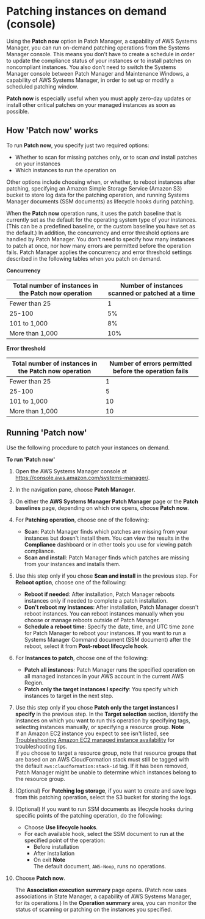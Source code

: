 # Patching instances on demand \(console\)<a name="patch-on-demand"></a>

Using the **Patch now** option in Patch Manager, a capability of AWS Systems Manager, you can run on\-demand patching operations from the Systems Manager console\. This means you don’t have to create a schedule in order to update the compliance status of your instances or to install patches on noncompliant instances\. You also don’t need to switch the Systems Manager console between Patch Manager and Maintenance Windows, a capability of AWS Systems Manager, in order to set up or modify a scheduled patching window\.

**Patch now** is especially useful when you must apply zero\-day updates or install other critical patches on your managed instances as soon as possible\.

## How 'Patch now' works<a name="patch-on-demand-how-it-works"></a>

To run **Patch now**, you specify just two required options:
+ Whether to scan for missing patches only, or to scan *and* install patches on your instances
+ Which instances to run the operation on

Other options include choosing when, or whether, to reboot instances after patching, specifying an Amazon Simple Storage Service \(Amazon S3\) bucket to store log data for the patching operation, and running Systems Manager documents \(SSM documents\) as lifecycle hooks during patching\.

When the **Patch now** operation runs, it uses the patch baseline that is currently set as the default for the operating system type of your instances\. \(This can be a predefined baseline, or the custom baseline you have set as the default\.\) In addition, the concurrency and error threshold options are handled by Patch Manager\. You don't need to specify how many instances to patch at once, nor how many errors are permitted before the operation fails\. Patch Manager applies the concurrency and error threshold settings described in the following tables when you patch on demand\.


**Concurrency**  

| Total number of instances in the **Patch now** operation | Number of instances scanned or patched at a time | 
| --- | --- | 
| Fewer than 25 | 1 | 
| 25\-100 | 5% | 
| 101 to 1,000 | 8% | 
| More than 1,000 | 10% | 


**Error threshold**  

| Total number of instances in the **Patch now** operation | Number of errors permitted before the operation fails | 
| --- | --- | 
| Fewer than 25 | 1 | 
| 25\-100 | 5 | 
| 101 to 1,000 | 10 | 
| More than 1,000 | 10 | 

## Running 'Patch now'<a name="run-patch-now"></a>

Use the following procedure to patch your instances on demand\.

**To run 'Patch now'**

1. Open the AWS Systems Manager console at [https://console\.aws\.amazon\.com/systems\-manager/](https://console.aws.amazon.com/systems-manager/)\.

1. In the navigation pane, choose **Patch Manager**\.

1. On either the **AWS Systems Manager Patch Manager** page or the **Patch baselines** page, depending on which one opens, choose **Patch now**\.

1. For **Patching operation**, choose one of the following:
   + **Scan**: Patch Manager finds which patches are missing from your instances but doesn't install them\. You can view the results in the **Compliance** dashboard or in other tools you use for viewing patch compliance\.
   + **Scan and install**: Patch Manager finds which patches are missing from your instances and installs them\.

1. Use this step only if you chose **Scan and install** in the previous step\. For **Reboot option**, choose one of the following:
   + **Reboot if needed**: After installation, Patch Manager reboots instances only if needed to complete a patch installation\.
   + **Don't reboot my instances**: After installation, Patch Manager doesn't reboot instances\. You can reboot instances manually when you choose or manage reboots outside of Patch Manager\.
   + **Schedule a reboot time**: Specify the date, time, and UTC time zone for Patch Manager to reboot your instances\. If you want to run a Systems Manager Command document \(SSM document\) after the reboot, select it from **Post\-reboot lifecycle hook**\.

1. For **Instances to patch**, choose one of the following:
   + **Patch all instances**: Patch Manager runs the specified operation on all managed instances in your AWS account in the current AWS Region\.
   + **Patch only the target instances I specify**: You specify which instances to target in the next step\.

1. Use this step only if you chose **Patch only the target instances I specify** in the previous step\. In the **Target selection** section, identify the instances on which you want to run this operation by specifying tags, selecting instances manually, or specifying a resource group\.
**Note**  
If an Amazon EC2 instance you expect to see isn't listed, see [Troubleshooting Amazon EC2 managed instance availability](troubleshooting-managed-instances.md) for troubleshooting tips\.  
If you choose to target a resource group, note that resource groups that are based on an AWS CloudFormation stack must still be tagged with the default `aws:cloudformation:stack-id` tag\. If it has been removed, Patch Manager might be unable to determine which instances belong to the resource group\.

1. \(Optional\) For **Patching log storage**, if you want to create and save logs from this patching operation, select the S3 bucket for storing the logs\.

1. \(Optional\) If you want to run SSM documents as lifecycle hooks during specific points of the patching operation, do the following:
   + Choose **Use lifecycle hooks**\.
   + For each available hook, select the SSM document to run at the specified point of the operation:
     + Before installation
     + After installation
     + On exit
**Note**  
The default document, `AWS-Noop`, runs no operations\.

1. Choose **Patch now**\.

   The **Association execution summary** page opens\. \(Patch now uses associations in State Manager, a capability of AWS Systems Manager, for its operations\.\) In the **Operation summary** area, you can monitor the status of scanning or patching on the instances you specified\.